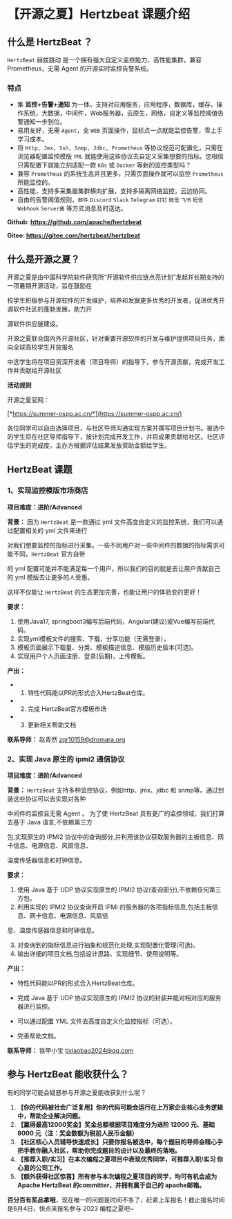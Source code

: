 # 【开源之夏】Hertzbeat 课题介绍

## 什么是 HertzBeat ？

`HertzBeat` 赫兹跳动 是一个拥有强大自定义监控能力，高性能集群，兼容 Prometheus，无需 Agent 的开源实时监控告警系统。

### **特点**

- 集 **监控+告警+通知** 为一体，支持对应用服务，应用程序，数据库，缓存，操作系统，大数据，中间件，Web服务器，云原生，网络，自定义等监控阈值告警通知一步到位。
- 易用友好，无需 `Agent`，全 `WEB` 页面操作，鼠标点一点就能监控告警，零上手学习成本。
- 将 `Http, Jmx, Ssh, Snmp, Jdbc, Prometheus` 等协议规范可配置化，只需在浏览器配置监控模版 `YML` 就能使用这些协议去自定义采集想要的指标。您相信只需配置下就能立刻适配一款 `K8s` 或 `Docker` 等新的监控类型吗？
- 兼容 `Prometheus` 的系统生态并且更多，只需页面操作就可以监控 `Prometheus` 所能监控的。
- 高性能，支持多采集器集群横向扩展，支持多隔离网络监控，云边协同。
- 自由的告警阈值规则，`邮件` `Discord` `Slack` `Telegram` `钉钉` `微信` `飞书` `短信` `Webhook` `Server酱` 等方式消息及时送达。

**Github: <https://github.com/apache/hertzbeat>**

**Gitee: <https://gitee.com/hertzbeat/hertzbeat>**

## 什么是开源之夏？

开源之夏是由中国科学院软件研究所“开源软件供应链点亮计划”发起并长期支持的一项暑期开源活动，旨在鼓励在

校学生积极参与开源软件的开发维护，培养和发掘更多优秀的开发者，促进优秀开源软件社区的蓬勃发展，助力开

源软件供应链建设。

开源之夏联合国内外开源社区，针对重要开源软件的开发与维护提供项目任务，面向全球高校学生开放报名

中选学生将在项目资深开发者（项目导师）的指导下，参与开源贡献，完成开发工作并贡献给开源社区

**活动规则**

开源之夏官网：

[*https://summer-ospp.ac.cn/*](https://summer-ospp.ac.cn/)

各位同学可以自由选择项目，与社区导师沟通实现方案并撰写项目计划书。被选中的学生将在社区导师指导下，按计划完成开发工作，并将成果贡献给社区。社区评估学生的完成度，主办方根据评估结果发放资助金额给学生。

## HertzBeat 课题

### 1、实现监控模版市场商店

**项目难度：进阶/Advanced**

**背景：** 因为 `HertzBeat` 是一款通过 yml 文件高度自定义的监控系统，我们可以通过配置相关的 yml 文件来进行

对我们想要监控的指标进行采集。一些不同用户对一些中间件的数据的指标需求可能不同，`HertzBeat` 官方自带

的 yml 配置可能并不能满足每一个用户，所以我们的目的就是去让用户贡献自己的 yml 模版去让更多的人受惠。

这样不仅能让 `HertzBeat` 的生态更加完善，也能让用户的体验变的更好！

**要求：**

1. 使用Java17, springboot3编写后端代码，Angular(建议)或Vue编写前端代码。
2. 实现yml模板文件的搜索、下载、分享功能（无需登录）。
3. 模板页面展示下载量、分类、模板描述信息、模版历史版本(可选)。
4. 实现用户个人页面注册、登录(后期)，上传模板。

**产出：**

- 1. 特性代码能以PR的形式合入HertzBeat仓库。
- 2. 完成 HertzBeat官方模板市场
- 3. 更新相关帮助文档

**联系导师：** 赵青然 [zqr10159@dromara.org](mailto:zqr10159@dromara.org)

### 2、实现 Java 原生的 ipmi2 通信协议

**项目难度：进阶/Advanced**

**背景：** `HertzBeat` ⽀持多种监控协议，例如http、jmx、jdbc 和 snmp等。通过封装这些协议可以去实现对各种

中间件的监控且⽆需 Agent 。 为了使 HertzBeat 具有更⼴的监控领域，我们打算去基于 Java 语⾔,不依赖第三⽅

包,实现原⽣的 IPMI2 协议中的查询部分,并利⽤该协议获取服务器的主板信息、⽹卡信息、电源信息、⻛扇信息、

温度传感器信息和时钟信息。

**要求：**

1. 使⽤ Java 基于 UDP 协议实现原⽣的 IPMI2 协议(查询部分),不依赖任何第三⽅包。
2. 利⽤实现的 IPMI2 协议查询开启 IPMI 的服务器的各项指标信息,包括主板信息、⽹卡信息、电源信息、⻛扇信

息、温度传感器信息和时钟信息。

3. 对查询到的指标信息进⾏抽象和规范化处理,实现配置化管理(可选)。
4. 输出详细的项⽬⽂档,包括设计思路、实现细节、使⽤说明等。

**产出：**

- 特性代码能以PR的形式合⼊HertzBeat仓库。

- 完成 Java 基于 UDP 协议实现原⽣的 IPMI2 协议的封装并能对相对应的服务器进⾏监控。

- 可以通过配置 YML ⽂件去⾼度⾃定义化监控指标（可选）。

- 完善帮助⽂档。

**联系导师：** 铁甲小宝 [tjxiaobao2024@qq.com](mailto:tjxiaobao2024@qq.com)

## 参与 HertzBeat 能收获什么？

有的同学可能会疑惑参与开源之夏能收获到什么呢？

1. **【你的代码被社会广泛复用】你的代码可能会运行在上万家企业核心业务逻辑中，帮助企业解决问题。**
2. **【赢得最高12000奖金】奖金总额根据项目难度分为进阶 12000 元、基础 8000 元（注：奖金数额为税前人民币金额）**
3. **【社区核心人员辅导快速成长】只要你报名被选中，每个题目的导师会精心手把手教你融入社区，帮助你完成题目的设计以及最终的落地。**
4. **【推荐入职/实习】在本次编程之夏项目中表现优秀同学，可推荐入职/实习 你心意的公司工作。**
5. **【额外获得社区惊喜】所有参与本次编程之夏项目的同学，均可有机会成为 Apache HertzBeat 的committer，并拥有属于自己的 apache邮箱。**

**百分百有奖品拿哦**，现在唯一的问题是时间不多了，赶紧上车报名！截止报名时间是6月4日，快点来报名参与 2023 编程之夏吧~
